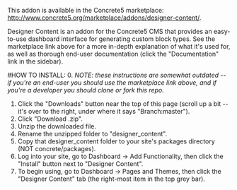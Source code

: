 This addon is available in the Concrete5 marketplace: <http://www.concrete5.org/marketplace/addons/designer-content/>.

Designer Content is an addon for the Concrete5 CMS that provides an easy-to-use dashboard interface for generating custom block types. See the marketplace link above for a more in-depth explanation of what it's used for, as well as thorough end-user documentation (click the "Documentation" link in the sidebar).

#HOW TO INSTALL:
0. *NOTE: these instructions are somewhat outdated -- if you're an end-user you should use the marketplace link above, and if you're a developer you should clone or fork this repo.*
1. Click the "Downloads" button near the top of this page (scroll up a bit -- it's over to the right, under where it says "Branch:master").
2. Click "Download .zip".
3. Unzip the downloaded file.
4. Rename the unzipped folder to "designer_content".
5. Copy that designer_content folder to your site's packages directory (NOT concrete/packages).
6. Log into your site, go to Dashboard -> Add Functionality, then click the "Install" button next to "Designer Content".
7. To begin using, go to Dashboard -> Pages and Themes, then click the "Designer Content" tab (the right-most item in the top grey bar).
